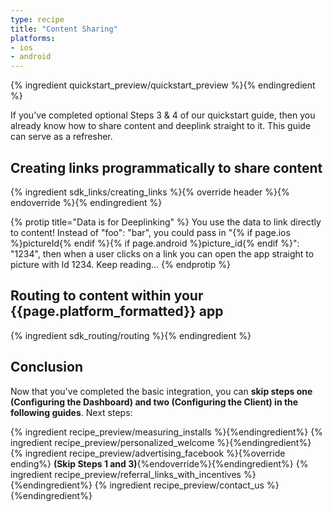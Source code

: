 ```yaml
---
type: recipe
title: "Content Sharing"
platforms:
- ios
- android
---
```


{% ingredient quickstart_preview/quickstart_preview %}{% endingredient %}

If you've completed optional Steps 3 & 4 of our quickstart guide, then you already know how to share content and deeplink straight to it. This guide can serve as a refresher.

## Creating links programmatically to share content

{% ingredient sdk_links/creating_links %}{% override header %}{% endoverride %}{% endingredient %}

{% protip title="Data is for Deeplinking" %}
You use the data to link directly to content! Instead of "foo": "bar", you could pass in "{% if page.ios %}pictureId{% endif %}{% if page.android %}picture_id{% endif %}": "1234", then when a user clicks on a link you can open the app straight to picture with Id 1234. Keep reading...
{% endprotip %}

## Routing to content within your {{page.platform_formatted}} app

{% ingredient sdk_routing/routing %}{% endingredient %}


## Conclusion

Now that you've completed the basic integration, you can **skip steps one (Configuring the Dashboard) and two (Configuring the Client) in the following guides**. Next steps:

{% ingredient recipe_preview/measuring_installs %}{%endingredient%}
{% ingredient recipe_preview/personalized_welcome %}{%endingredient%}
{% ingredient recipe_preview/advertising_facebook %}{%override ending%} **(Skip Steps 1 and 3)**{%endoverride%}{%endingredient%}
{% ingredient recipe_preview/referral_links_with_incentives %}{%endingredient%}
{% ingredient recipe_preview/contact_us %}{%endingredient%}

